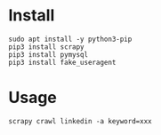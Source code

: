 
# Install

    sudo apt install -y python3-pip
    pip3 install scrapy
    pip3 install pymysql
    pip3 install fake_useragent

# Usage

    scrapy crawl linkedin -a keyword=xxx